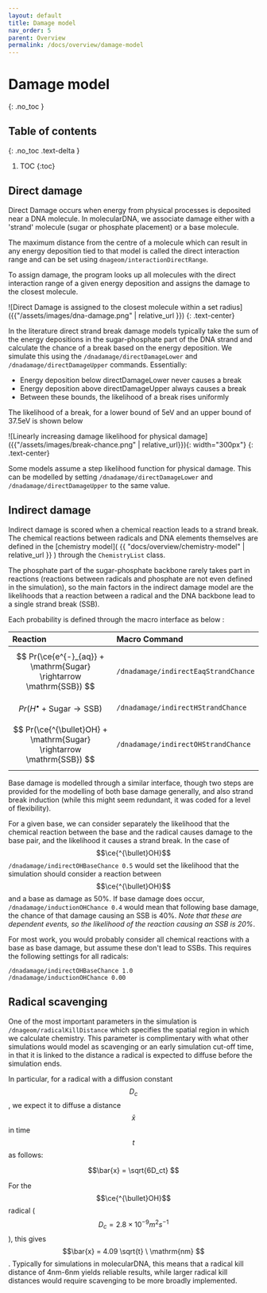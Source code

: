 ```yaml
---
layout: default
title: Damage model
nav_order: 5
parent: Overview
permalink: /docs/overview/damage-model
---
```

<!-- Need to import MathJax for this post -->
<script src="https://polyfill.io/v3/polyfill.min.js?features=es6"></script>
<script id="MathJax-script" async src="https://cdn.jsdelivr.net/npm/mathjax@3/es5/tex-mml-chtml.js"></script>
<!-- END MathJax Import -->

# Damage model
{: .no_toc }


## Table of contents
{: .no_toc .text-delta }
1. TOC
{:toc}

## Direct damage

Direct Damage occurs when energy from physical processes is deposited near a DNA molecule.
In molecularDNA, we associate damage either with a 'strand' molecule (sugar or phosphate placement)
or a base molecule.

The maximum distance from the centre of a molecule which can result in any energy deposition tied to that model
is called the direct interaction range and can be set using `dnageom/interactionDirectRange`.

To assign damage, the program looks up all molecules with the direct interaction range of a given energy deposition
and assigns the damage to the closest molecule.

![Direct Damage is assigned to the closest molecule within a set radius]({{"/assets/images/dna-damage.png" | relative_url }})
{: .text-center}

In the literature direct strand break damage models typically take the sum of the energy depositions in the sugar-phosphate
part of the DNA strand and calculate the chance of a break based on the energy deposition.
We simulate this using the `/dnadamage/directDamageLower` and `/dnadamage/directDamageUpper` commands.
Essentially:

* Energy deposition below directDamageLower never causes a break
* Energy deposition above directDamageUpper always causes a break
* Between these bounds, the likelihood of a break rises uniformly

The likelihood of a break, for a lower bound of 5eV and an upper bound of 37.5eV is shown below

![Linearly increasing damage likelihood for physical damage]({{"/assets/images/break-chance.png" | relative_url}}){: width="300px"}
{: .text-center}

Some models assume a step likelihood function for physical damage. This can be modelled by setting `/dnadamage/directDamageLower` and `/dnadamage/directDamageUpper` to the same value.

## Indirect damage

Indirect damage is scored when a chemical reaction leads to a strand break.
The chemical reactions between radicals and DNA elements themselves are defined in the
[chemistry model]( {{ "docs/overview/chemistry-model" | relative_url }} ) through the `ChemistryList` class.

The phosphate part of the sugar-phosphate backbone rarely takes part in reactions
(reactions between radicals and phosphate are not even defined in the simulation),
so the main factors in the indirect damage model are the likelihoods that a reaction
between a radical and the DNA backbone lead to a single strand break (SSB).

Each probability is defined through the macro interface as below : 

| Reaction                                                              | Macro Command                        |
|:----------------------------------------------------------------------|:-------------------------------------|
| $$ Pr(\ce{e^{-}_{aq}} + \mathrm{Sugar} \rightarrow \mathrm{SSB}) $$   | `/dnadamage/indirectEaqStrandChance` |
| $$ Pr(H^{\bullet} + \mathrm{Sugar} \rightarrow \mathrm{SSB}) $$       | `/dnadamage/indirectHStrandChance`   |
| $$ Pr(\ce{^{\bullet}OH} + \mathrm{Sugar} \rightarrow \mathrm{SSB}) $$ | `/dnadamage/indirectOHStrandChance`  |


Base damage is modelled through a similar interface, though two steps are provided for the modelling of both
base damage generally, and also strand break induction (while this might seem redundant, it was coded for a level of flexibility).

For a given base, we can consider separately the likelihood that
the chemical reaction between the base and the radical
causes damage to the base pair, and the likelihood it causes a strand break.
In the case of $$\ce{^{\bullet}OH}$$ `/dnadamage/indirectOHBaseChance 0.5` would
set the likelihood that the simulation should consider a reaction between
$$\ce{^{\bullet}OH}$$ and a base as damage as 50%. If base damage does occur,
`/dnadamage/inductionOHChance 0.4` would mean that following base damage, the chance
of that damage causing an SSB is 40%. *Note that these are dependent events, so the likelihood*
*of the reaction causing an SSB is 20%*.

For most work, you would probably consider all chemical reactions with a base as base damage,
but assume these don't lead to SSBs. This requires the following settings for all radicals:

```
/dnadamage/indirectOHBaseChance 1.0
/dnadamage/inductionOHChance 0.00
```


## Radical scavenging

One of the most important parameters in the simulation is `/dnageom/radicalKillDistance`
which specifies the spatial region in which we calculate chemistry.
This parameter is complimentary with what other simulations would model as scavenging or
an early simulation cut-off time, in that it is linked to the distance a radical is expected
to diffuse before the simulation ends.

In particular, for a radical with a diffusion constant $$D_c$$, we expect it to diffuse a
distance $$\bar{x}$$ in time $$t$$ as follows:

$$\bar{x} = \sqrt{6D_ct} $$

For the $$\ce{^{\bullet}OH}$$ radical ($$D_c=2.8\times 10^{-9}m^2s^{-1}$$), this
gives $$\bar{x} = 4.09 \sqrt{t} \ \mathrm{nm} $$. Typically for simulations in molecularDNA,
this means that a radical kill distance of 4nm-6nm yields reliable results, while larger radical kill
distances would require scavenging to be more broadly implemented.

